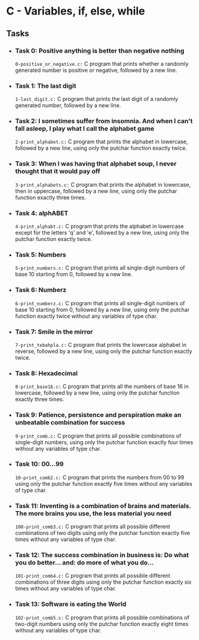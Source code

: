   <h1>C - Variables, if, else, while</h1>
    <h2>Tasks</h2>
    <ul>
        <li>
            <h3>Task 0: Positive anything is better than negative nothing</h3>
            <p><code>0-positive_or_negative.c:</code> C program that prints whether a randomly generated number is positive or negative, followed by a new line.</p>
        </li>
        <li>
            <h3>Task 1: The last digit</h3>
            <p><code>1-last_digit.c:</code> C program that prints the last digit of a randomly generated number, followed by a new line.</p>
        </li>
        <li>
            <h3>Task 2: I sometimes suffer from insomnia. And when I can't fall asleep, I play what I call the alphabet game</h3>
            <p><code>2-print_alphabet.c:</code> C program that prints the alphabet in lowercase, followed by a new line, using only the putchar function exactly twice.</p>
        </li>
        <li>
            <h3>Task 3: When I was having that alphabet soup, I never thought that it would pay off</h3>
            <p><code>3-print_alphabets.c:</code> C program that prints the alphabet in lowercase, then in uppercase, followed by a new line, using only the putchar function exactly three times.</p>
        </li>
        <li>
            <h3>Task 4: alphABET</h3>
            <p><code>4-print_alphabt.c:</code> C program that prints the alphabet in lowercase except for the letters 'q' and 'e', followed by a new line, using only the putchar function exactly twice.</p>
        </li>
        <li>
            <h3>Task 5: Numbers</h3>
            <p><code>5-print_numbers.c:</code> C program that prints all single-digit numbers of base 10 starting from 0, followed by a new line.</p>
        </li>
        <li>
            <h3>Task 6: Numberz</h3>
            <p><code>6-print_numberz.c:</code> C program that prints all single-digit numbers of base 10 starting from 0, followed by a new line, using only the putchar function exactly twice without any variables of type char.</p>
        </li>
        <li>
            <h3>Task 7: Smile in the mirror</h3>
            <p><code>7-print_tebahpla.c:</code> C program that prints the lowercase alphabet in reverse, followed by a new line, using only the putchar function exactly twice.</p>
        </li>
        <li>
            <h3>Task 8: Hexadecimal</h3>
            <p><code>8-print_base16.c:</code> C program that prints all the numbers of base 16 in lowercase, followed by a new line, using only the putchar function exactly three times.</p>
        </li>
        <li>
            <h3>Task 9: Patience, persistence and perspiration make an unbeatable combination for success</h3>
            <p><code>9-print_comb.c:</code> C program that prints all possible combinations of single-digit numbers, using only the putchar function exactly four times without any variables of type char.</p>
        </li>
        <li>
            <h3>Task 10: 00...99</h3>
            <p><code>10-print_comb2.c:</code> C program that prints the numbers from 00 to 99 using only the putchar function exactly five times without any variables of type char.</p>
        </li>
        <li>
            <h3>Task 11: Inventing is a combination of brains and materials. The more brains you use, the less material you need</h3>
            <p><code>100-print_comb3.c:</code> C program that prints all possible different combinations of two digits using only the putchar function exactly five times without any variables of type char.</p>
        </li>
        <li>
            <h3>Task 12: The success combination in business is: Do what you do better... and: do more of what you do...</h3>
            <p><code>101-print_comb4.c:</code> C program that prints all possible different combinations of three digits using only the putchar function exactly six times without any variables of type char.</p>
        </li>
        <li>
            <h3>Task 13: Software is eating the World</h3>
            <p><code>102-print_comb5.c:</code> C program that prints all possible combinations of two-digit numbers using only the putchar function exactly eight times without any variables of type char.</p>
        </li>
    </ul>
